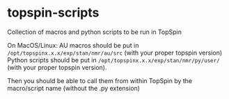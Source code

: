 # topspin-scripts
Collection of macros and python scripts to be run in TopSpin

On MacOS/Linux:
AU macros should be put in `/opt/topspinx.x.x/exp/stan/nmr/au/src` (with your proper topspin version)
Python scripts should be put in `/opt/topspinx.x.x/exp/stan/nmr/py/user/` (with your proper topspin version).

Then you should be able to call them from within TopSpin by the macro/script name (without the .py extension)
